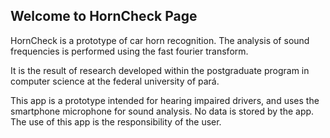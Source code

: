 ## Welcome to HornCheck Page

HornCheck is a prototype of car horn recognition. The analysis of sound frequencies is performed using the fast fourier transform.

It is the result of research developed within the postgraduate program in computer science at the federal university of pará.

This app is a prototype intended for hearing impaired drivers, and uses the smartphone microphone for sound analysis. No data is stored by the app. The use of this app is the responsibility of the user.
